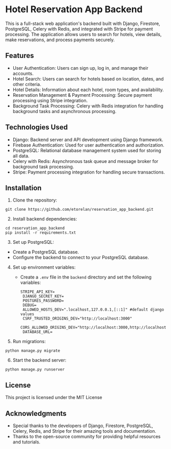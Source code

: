 # Hotel Reservation App Backend

This is a full-stack web application's backend built with Django, Firestore, PostgreSQL, Celery with Redis, and integrated with Stripe for payment processing. The application allows users to search for hotels, view details, make reservations, and process payments securely.

## Features

- User Authentication: Users can sign up, log in, and manage their accounts.
- Hotel Search: Users can search for hotels based on location, dates, and other criteria.
- Hotel Details: Information about each hotel, room types, and availability.
- Reservation Management & Payment Processing: Secure payment processing using Stripe integration.
- Background Task Processing: Celery with Redis integration for handling background tasks and asynchronous processing.

## Technologies Used

- Django: Backend server and API development using Django framework.
- Firebase Authentication: Used for user authentication and authorization.
- PostgreSQL: Relational database management system used for storing all data.
- Celery with Redis: Asynchronous task queue and message broker for background task processing.
- Stripe: Payment processing integration for handling secure transactions.

## Installation

1. Clone the repository:

```
git clone https://github.com/etorelan/reservation_app_backend.git
```

2. Install backend dependencies:

```
cd reservation_app_backend
pip install -r requirements.txt
```
3. Set up PostgreSQL:

- Create a PostgreSQL database.
- Configure the backend to connect to your PostgreSQL database.

4. Set up environment variables:

   - Create a `.env` file in the `backend` directory and set the following variables:

     ```
     STRIPE_API_KEY=
      DJANGO_SECRET_KEY=
      POSTGRES_PASSWORD=
      DEBUG=
      ALLOWED_HOSTS_DEV=".localhost,127.0.0.1,[::1]" #default django values
      CSRF_TRUSTED_ORIGINS_DEV="http://localhost:3000"
      CORS_ALLOWED_ORIGINS_DEV="http://localhost:3000,http://localhost:8000"
      DATABASE_URL=
     ```

5. Run migrations:

```
python manage.py migrate
```

6. Start the backend server:

```
python manage.py runserver
```

## License

This project is licensed under the MIT License

## Acknowledgments

- Special thanks to the developers of Django, Firestore, PostgreSQL, Celery, Redis, and Stripe for their amazing tools and documentation.
- Thanks to the open-source community for providing helpful resources and tutorials.
